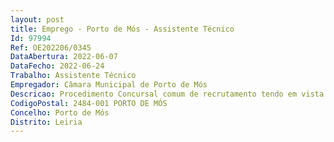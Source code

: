 ```yaml
--- 
layout: post
title: Emprego - Porto de Mós - Assistente Técnico
Id: 97994
Ref: OE202206/0345
DataAbertura: 2022-06-07
DataFecho: 2022-06-24
Trabalho: Assistente Técnico
Empregador: Câmara Municipal de Porto de Mós
Descricao: Procedimento Concursal comum de recrutamento tendo em vista a ocupação, por tempo indeterminado, de 1 posto de trabalho não ocupado do mapa de pessoal da Câmara Municipal de Porto de Mós  Carreira categoria  Assistente Técnico  Carreira categoria  Assistente Técnico  Área de atividade  Património cultural e Turismo  Número de trabalhadores a recrutar  1  Caracterização do posto de trabalho a ocupar – Exercer funções correspondentes à caracterização funcional da categoria de Assistente Técnico, constantes no anexo a que se refere o n.º2 do artigo 88.º da LTFP, aprovada pela Lei n.º35 2014 de 20 de junho. Caracterização de natureza executiva, de aplicação de métodos e processos, com base em diretivas bem definidas e instruções gerais, de grau médio de complexidade, as áreas de atuação comuns e instrumentais e nos vários domínios de atuação dos órgãos e serviços. Atendimento ao público em contexto de património cultural, incluindo atendimento em bilheteira, em loja de monumento e capacidade de condução de visitas. Gestão das ferramentas informáticas associadas ao trabalho específico em espaço cultural, de gestão e reposição de produtos comercializados e de gestão do plano de manutenção programada associado ao espaço onde exerça a atividade. Coproduzir e monitorizar atividades educativas, sob orientação superior, direcionadas a públicos específicos. Participar, de forma proactiva e autónoma ou sob orientação superior, em processos de museografia de espaços, através da identificação ou execução de atividades necessárias à conservação, restauro e documentação de materiais, às práticas expositivas e às práticas de comunicação, em contexto de exposição. Produção de pequenos textos não científicos, sob orientação superior. Autonomia na resolução de problemas quotidianos que não exijam decisões superiores, relacionados com o público e o espaço ao qual se encontre afeto.
CodigoPostal: 2484-001 PORTO DE MÓS
Concelho: Porto de Mós
Distrito: Leiria
--- 
```

